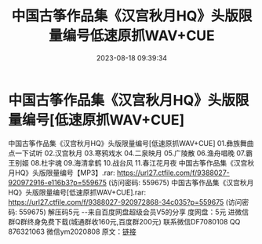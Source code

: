 ﻿---
title: 中国古筝作品集《汉宫秋月HQ》头版限量编号低速原抓WAV+CUE
date: 2023-08-18 09:39:34
categories: 新碟专辑、稀有等精品
tags: 纯音雅乐
---
# 中国古筝作品集《汉宫秋月HQ》头版限量编号[低速原抓WAV+CUE]

中国古筝作品集《汉宫秋月HQ》头版限量编号[低速原抓WAV+CUE]
01.彝族舞曲
点一下试听
02.汉宫秋月
03.寒鸦戏水
04.二泉映月
05.广陵散
06.渔舟唱晚
07.霸王别姬
08.杜宇魂
09.海清拿鹤
10.战台风
11.春江花月夜
中国古筝作品集《汉宫秋月HQ》头版限量编号【MP3】.rar: https://url27.ctfile.com/f/9388027-920972916-e116b3?p=559675
(访问密码: 559675)
中国古筝作品集《汉宫秋月HQ》头版限量编号[低速原抓WAV+CUE].rar: https://url27.ctfile.com/f/9388027-920972868-34c035?p=559675
(访问密码: 559675)
解压码5元
--来自百度网盘超级会员V5的分享
度网盘：5元
进微信群Q群终身免费下载(城通群收160元,百度群200元)
联系微信DF7080108 QQ 876321063
微信ym2020808
原文：[链接](https://blog.sina.com.cn/s/blog_1647c7e7601031363.html)
